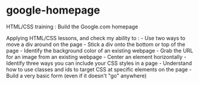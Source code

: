# google-homepage
HTML/CSS training : Build the Google.com homepage

Applying HTML/CSS lessons, and check my ability to :
    - Use two ways to move a div around on the page
    - Stick a div onto the bottom or top of the page
    - Identify the background color of an existing webpage
    - Grab the URL for an image from an existing webpage
    - Center an element horizontally
    - Identify three ways you can include your CSS styles in a page
    - Understand how to use classes and ids to target CSS at specific elements on the page
    - Build a very basic form (even if it doesn't "go" anywhere)
